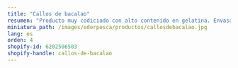 ```yaml
---
title: "Callos de bacalao"
resumen: "Producto muy codiciado con alto contenido en gelatina. Envasado: bandeja de 1 kg aprox."
miniatura_path: /images/ederpesca/productos/callosdebacalao.jpg
lang: es
orden: 4
shopify-id: 6202506503
shopify-handle: callos-de-bacalao
---
```

